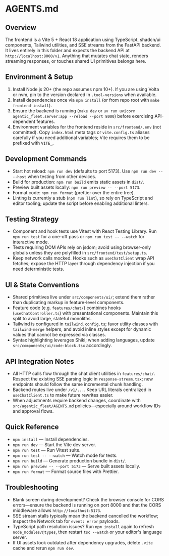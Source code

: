 # AGENTS.md

## Overview

The frontend is a Vite 5 + React 18 application using TypeScript, shadcn/ui components, Tailwind utilities, and SSE streams from the FastAPI backend. It lives entirely in this folder and expects the backend API at `http://localhost:8000/v1`. Anything that mutates chat state, renders streaming responses, or touches shared UI primitives belongs here.

## Environment & Setup

1. Install Node.js 20+ (the repo assumes npm 10+). If you are using Volta or nvm, pin to the version declared in `.tool-versions` when available.
2. Install dependencies once via `npm install` (or from repo root with `make frontend-install`).
3. Ensure the backend is running (`make dev` or `uv run uvicorn agentic_fleet.server:app --reload --port 8000`) before exercising API-dependent features.
4. Environment variables for the frontend reside in `src/frontend/.env` (not committed). Copy `index.html` meta tags or `vite.config.ts` aliases carefully if you need additional variables; Vite requires them to be prefixed with `VITE_`.

## Development Commands

- Start hot reload: `npm run dev` (defaults to port 5173). Use `npm run dev -- --host` when testing from other devices.
- Build for production: `npm run build` emits static assets in `dist/`.
- Preview built assets locally: `npm run preview -- --port 5173`.
- Format code: `npm run format` (prettier over the entire tree).
- Linting is currently a stub (`npm run lint`), so rely on TypeScript and editor tooling; update the script before enabling additional linters.

## Testing Strategy

- Component and hook tests use Vitest with React Testing Library. Run `npm run test` for a one-off pass or `npm run test -- --watch` for interactive mode.
- Tests requiring DOM APIs rely on jsdom; avoid using browser-only globals unless they are polyfilled in `src/frontend/test/setup.ts`.
- Keep network calls mocked. Hooks such as `useChatClient` wrap API fetches; expose the HTTP layer through dependency injection if you need deterministic tests.

## UI & State Conventions

- Shared primitives live under `src/components/ui/`; extend them rather than duplicating markup in feature-level components.
- Feature code (e.g. `features/chat/`) combines hooks (`useChatController.ts`) with presentational components. Maintain this split to avoid large, stateful monoliths.
- Tailwind is configured in `tailwind.config.ts`; favor utility classes with `tailwind-merge` helpers, and avoid inline styles except for dynamic values that cannot be expressed via classes.
- Syntax highlighting leverages Shiki; when adding languages, update `src/components/ui/code-block.tsx` accordingly.

## API Integration Notes

- All HTTP calls flow through the chat client utilities in `features/chat/`. Respect the existing SSE parsing logic in `response-stream.tsx`; new endpoints should follow the same incremental chunk handling.
- Backend routes live under `/v1/...`. Keep URL literals centralized in `useChatClient.ts` to make future rewrites easier.
- When adjustments require backend changes, coordinate with `src/agentic_fleet/AGENTS.md` policies—especially around workflow IDs and approval flows.

## Quick Reference

- `npm install` — Install dependencies.
- `npm run dev` — Start the Vite dev server.
- `npm run test` — Run Vitest suite.
- `npm run test -- --watch` — Watch mode for tests.
- `npm run build` — Generate production bundle in `dist/`.
- `npm run preview -- --port 5173` — Serve built assets locally.
- `npm run format` — Format source files with Prettier.

## Troubleshooting

- Blank screen during development? Check the browser console for CORS errors—ensure the backend is running on port 8000 and that the CORS middleware allows `http://localhost:5173`.
- SSE stream stalls typically mean the backend cancelled the workflow; inspect the Network tab for `event: error` payloads.
- TypeScript path resolution issues? Run `npm install` again to refresh `node_modules/@types`, then restart `tsc --watch` or your editor's language server.
- If UI assets look outdated after dependency upgrades, delete `.vite` cache and rerun `npm run dev`.
